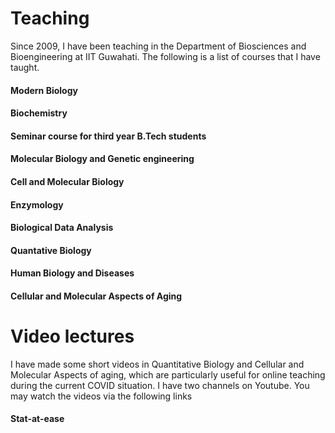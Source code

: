 # Teaching

Since 2009, I have been teaching in the Department of Biosciences and Bioengineering at IIT Guwahati. The following is a list of courses that I have taught.

#### Modern Biology
#### Biochemistry
#### Seminar course for third year B.Tech students
#### Molecular Biology and Genetic engineering
#### Cell and Molecular Biology
#### Enzymology
#### Biological Data Analysis
#### Quantative Biology
#### Human Biology and Diseases
#### Cellular and Molecular Aspects of Aging

# Video lectures

I have made some short videos in Quantitative Biology and Cellular and Molecular Aspects of aging, which are particularly useful for online teaching during the current COVID situation. I have two channels on Youtube. You may watch the videos via the following links

#### Stat-at-ease
